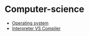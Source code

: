 # Computer-science
* [Operating system](https://github.com/vacu9708/Fundamental-knowledge/tree/main/Operating%20system)
* [Interpreter VS Compiler](https://github.com/vacu9708/Fundamental-knowledge/tree/main/Interpreter%20VS%20Compiler)

